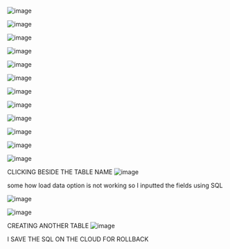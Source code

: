 ![image](https://github.com/user-attachments/assets/2c140537-b145-40cf-a898-1fb8686cbc17)


![image](https://github.com/user-attachments/assets/e9e34518-44aa-4e73-a0fa-3033d02c2b6f)



![image](https://github.com/user-attachments/assets/0e657bd7-63db-4268-845e-43da2e6166e9)


![image](https://github.com/user-attachments/assets/534ebb93-aa38-4be1-8920-7405d5b641a0)


![image](https://github.com/user-attachments/assets/713cdd72-b106-401e-8b96-84b0fbf22ba0)



![image](https://github.com/user-attachments/assets/cc7fabc1-3b5d-41ee-b754-a581fcae1056)


![image](https://github.com/user-attachments/assets/ae08c9e2-a2b5-4c15-a95c-263d9893c061)


![image](https://github.com/user-attachments/assets/15aa4838-d8c8-41c4-af8d-61115aae3107)


![image](https://github.com/user-attachments/assets/ae59d5ce-29d7-4a7e-ae0f-96c30ecf3c21)

![image](https://github.com/user-attachments/assets/7dba6425-8d4e-43d7-be46-6610a2d49f10)


![image](https://github.com/user-attachments/assets/3167ada9-3719-41ea-9558-fc4e9c33fe45)

![image](https://github.com/user-attachments/assets/e4ac92cf-d206-4246-9abd-2016e12c0cf2)

CLICKING BESIDE THE TABLE NAME 
![image](https://github.com/user-attachments/assets/266bca68-75ac-4340-9cc3-46b090890249)





some how load data option is not working so I inputted the fields using SQL

![image](https://github.com/user-attachments/assets/946c1c8a-adfb-4cfc-96f7-b79a7592d41b)



![image](https://github.com/user-attachments/assets/6acb0522-102e-4866-87e0-208d3c1180de)




CREATING ANOTHER TABLE 
![image](https://github.com/user-attachments/assets/c7ed0231-7a45-471b-b4a5-ac770757c205)

I SAVE THE SQL ON THE CLOUD FOR ROLLBACK







